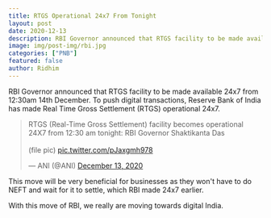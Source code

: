 ```yaml
---
title: RTGS Operational 24x7 From Tonight
layout: post
date: 2020-12-13
description: RBI Governor announced that RTGS facility to be made available 24x7 from 12:30am 14th December.
image: img/post-img/rbi.jpg
categories: ["PNB"]
featured: false
author: Ridhim
---
```


RBI Governor announced that RTGS facility to be made available 24x7 from 12:30am 14th December.
To push digital transactions, Reserve Bank of India has made Real Time Gross Settlement (RTGS) operational 24x7.

<blockquote class="twitter-tweet"><p lang="en" dir="ltr">RTGS (Real-Time Gross Settlement) facility becomes operational 24X7 from 12:30 am tonight: RBI Governor Shaktikanta Das<br><br>(file pic) <a href="https://t.co/pJaxgmh978">pic.twitter.com/pJaxgmh978</a></p>&mdash; ANI (@ANI) <a href="https://twitter.com/ANI/status/1338013038729854977?ref_src=twsrc%5Etfw">December 13, 2020</a></blockquote> <script async src="https://platform.twitter.com/widgets.js" charset="utf-8"></script>

This move will be very beneficial for businesses as they won't have to do NEFT and wait for it to settle, which RBI made 24x7 earlier.

With this move of RBI, we really are moving towards digital India.



